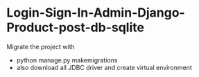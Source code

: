 # Login-Sign-In-Admin-Django-Product-post-db-sqlite
Migrate the project with 
* python manage.py makemigrations
* also download all JDBC driver and create virtual environment
